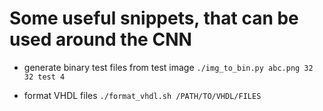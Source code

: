 # Some useful snippets, that can be used around the CNN

- generate binary test files from test image
`./img_to_bin.py abc.png 32 32 test 4`

- format VHDL files
`./format_vhdl.sh /PATH/TO/VHDL/FILES`
